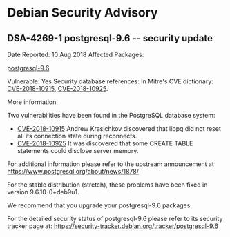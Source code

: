 
Debian Security Advisory
========================


DSA-4269-1 postgresql-9.6 -- security update
--------------------------------------------



Date Reported:
10 Aug 2018
Affected Packages:

[postgresql-9.6](https://packages.debian.org/src:postgresql-9.6)

Vulnerable:
Yes
Security database references:
In Mitre's CVE dictionary: [CVE-2018-10915](https://security-tracker.debian.org/tracker/CVE-2018-10915), [CVE-2018-10925](https://security-tracker.debian.org/tracker/CVE-2018-10925).  

More information:

Two vulnerabilities have been found in the PostgreSQL database system:


* [CVE-2018-10915](https://security-tracker.debian.org/tracker/CVE-2018-10915)
Andrew Krasichkov discovered that libpq did not reset all its
 connection state during reconnects.
* [CVE-2018-10925](https://security-tracker.debian.org/tracker/CVE-2018-10925)
It was discovered that some CREATE TABLE statements could
 disclose server memory.


For additional information please refer to the upstream announcement
at <https://www.postgresql.org/about/news/1878/>


For the stable distribution (stretch), these problems have been fixed in
version 9.6.10-0+deb9u1.


We recommend that you upgrade your postgresql-9.6 packages.


For the detailed security status of postgresql-9.6 please refer to
its security tracker page at:
<https://security-tracker.debian.org/tracker/postgresql-9.6>





